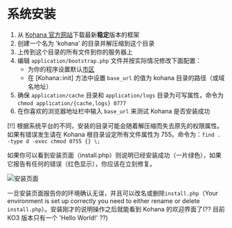 ﻿# 系统安装

1. 从 [Kohana 官方网站](http://kohanaphp.com/)下载最新**稳定**版本的框架
2. 创建一个名为 'kohana' 的目录并解压缩到这个目录
3. 上传到这个目录的所有文件到你的服务器上
4. 编辑 `application/bootstrap.php` 文件并按实际情况修改下面配置：
	- 为你的程序设置默认[市区](http://php.net/timezones)
	- 在 [Kohana::init] 方法中设置 `base_url` 的值为 kohana 目录的路径（或域名地址）
6. 确保 `application/cache` 目录和 `application/logs` 目录为可写属性，命令为 `chmod application/{cache,logs} 0777`
7. 在你喜欢的浏览器地址栏中输入 `base_url` 来测试 Kohana 是否安装成功

[!!] 根据系统平台的不同，安装的目录可能会随着解压缩而失去原先的权限属性。如果有错误发生请在 Kohana 根目录设定所有文件属性为 755。命令为：`find . -type d -exec chmod 0755 {} \;`

如果你可以看到安装页面（install.php）则说明已经安装成功（一片绿色），如果它报告有任何的错误（红色显示），你应该在立刻修复。

![安装页面](img/install.png "Example of install page")

一旦安装页面报告你的环境确认无误，并且可以改名或删除`install.php`（Your environment is set up correctly you need to either rename or delete `install.php`）。安装刚才的说明操作之后就能看到 Kohana 的欢迎界面了(?? 目前 KO3 版本只有一个 'Hello World!' ??)

